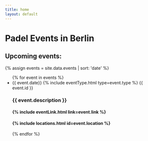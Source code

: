 ```yaml
---
title: home 
layout: default
---
```


# Padel Events in Berlin

##  Upcoming events:

{% assign events = site.data.events | sort: 'date' %}

 <ul class="post-list">
{% for event in events %}
  <li>
    <span class="post-list-heading">{{ event.date}} {% include eventType.html type=event.type %}
{{ event.id }}
</span>

<h3 class="post-content">
 {{ event.description }}
</h3>
<h4>
{% include eventLink.html link=event.link %}
</h4>
<h4>
{% include locations.html id=event.location %}
</h4>
  </li>
{% endfor %}
</ul>



